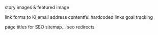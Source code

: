
story images & featured image

link forms to KI email address
contentful hardcoded links
goal tracking

page titles for SEO
sitemap...
seo redirects
